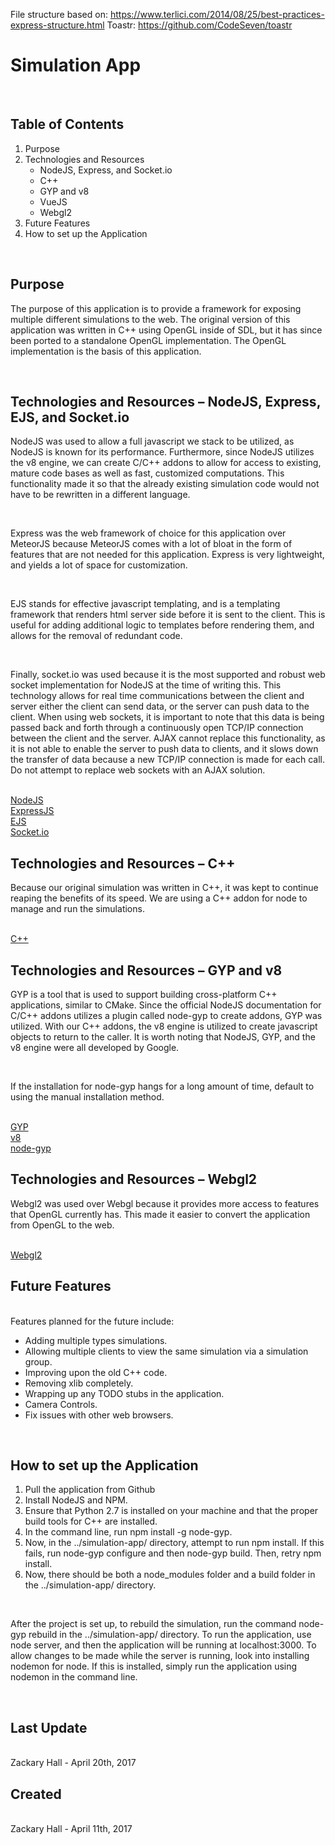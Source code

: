 File structure based on: https://www.terlici.com/2014/08/25/best-practices-express-structure.html
Toastr: https://github.com/CodeSeven/toastr


<h1>Simulation App</h1>
<br/>
<h2>Table of Contents</h2>
<ol>
    <li>Purpose</li>
    <li>
        Technologies and Resources
        <ul>
            <li>NodeJS, Express, and Socket.io</li>
            <li>C++</li>
            <li>GYP and v8</li>
            <li>VueJS</li>
            <li>Webgl2</li>
        </ul>
    </li>
    <li>Future Features</li>
    <li>How to set up the Application</li>
</ol>
<br/>
<h2>Purpose</h2>
<p>The purpose of this application is to provide a framework for exposing multiple different simulations to the web. The original version of this application was written in C++ using OpenGL inside of SDL, but it has since been ported to a standalone OpenGL implementation. The OpenGL implementation is the basis of this application.</p>
<br/>
<h2>Technologies and Resources – NodeJS, Express, EJS, and Socket.io</h2>
<p>NodeJS was used to allow a full javascript we stack to be utilized, as NodeJS is known for its performance. Furthermore, since NodeJS utilizes the v8 engine, we can create C/C++ addons to allow for access to existing, mature code bases as well as fast, customized computations. This functionality made it so that the already existing simulation code would not have to be rewritten in a different language.</p>
<br/>
<p>Express was the web framework of choice for this application over MeteorJS because MeteorJS comes with a lot of bloat in the form of features that are not needed for this application. Express is very lightweight, and yields a lot of space for customization.</p>
<br/>
<p>EJS stands for effective javascript templating, and is a templating framework that renders html server side before it is sent to the client. This is useful for adding additional logic to templates before rendering them, and allows for the removal of redundant code.</p>
<br/>
<p>Finally, socket.io was used because it is the most supported and robust web socket implementation for NodeJS at the time of writing this. This technology allows for real time communications between the client and server either the client can send data, or the server can push data to the client. When using web sockets, it is important to note that this data is being passed back and forth through a continuously open TCP/IP connection between the client and the server. AJAX cannot replace this functionality, as it is not able to enable the server to push data to clients, and it slows down the transfer of data because a new TCP/IP connection is made for each call. Do not attempt to replace web sockets with an AJAX solution.</p>
<br/>
<a href="https://nodejs.org/en/">NodeJS</a>
<br/>
<a href="https://expressjs.com/">ExpressJS</a>
<br/>
<a href="http://ejs.co/">EJS</a>
<br/>
<a href="https://socket.io/">Socket.io</a>
<br/>
<h2>Technologies and Resources – C++</h2>
<p>Because our original simulation was written in C++, it was kept to continue reaping the benefits of its speed. We are using a C++ addon for node to manage and run the simulations.</p>
<br/>
<a href="http://www.cplusplus.com/">C++</a>
<br/>
<h2>Technologies and Resources – GYP and v8</h2>
<p>GYP is a tool that is used to support building cross-platform C++ applications, similar to CMake. Since the official NodeJS documentation for C/C++ addons utilizes a plugin called node-gyp to create addons, GYP was utilized. With our C++ addons, the v8 engine is utilized to create javascript objects to return to the caller. It is worth noting that NodeJS, GYP, and the v8 engine were all developed by Google.</p>
<br/>
<p>If the installation for node-gyp hangs for a long amount of time, default to using the manual installation method.</p>
<br/>
<a href="https://gyp.gsrc.io/index.md">GYP</a>
<br/>
<a href="https://developers.google.com/v8/">v8</a>
<br/>
<a href="https://github.com/nodejs/node-gyp">node-gyp</a>
<br/>
<h2>Technologies and Resources – Webgl2</h2>
<p>Webgl2 was used over Webgl because it provides more access to features that OpenGL currently has. This made it easier to convert the application from OpenGL to the web.</p>
<br/>
<a href="https://www.khronos.org/registry/webgl/specs/latest/2.0/">Webgl2</a>
<br/>
<h2>Future Features</h2>
<br/>
Features planned for the future include:
<ul>
    <li>Adding multiple types simulations.</li>
    <li>Allowing multiple clients to view the same simulation via a simulation group.</li>
    <li>Improving upon the old C++ code.</li>
    <li>Removing xlib completely.</li>
    <li>Wrapping up any TODO stubs in the application.</li>
    <li>Camera Controls.</li>
    <li>Fix issues with other web browsers.</li>
</ul>
<br/>
<h2>How to set up the Application</h2>
<ol>
    <li>Pull the application from Github</li>
    <li>Install NodeJS and NPM.</li>
    <li>Ensure that Python 2.7 is installed on your machine and that the proper build tools for C++ are installed.</li>
    <li>In the command line, run npm install -g node-gyp.</li>
    <li>Now, in the ../simulation-app/ directory, attempt to run npm install. If this fails, run node-gyp configure and then node-gyp build. Then, retry npm install.</li>
    <li>Now, there should be both a node_modules folder and a build folder in the ../simulation-app/ directory.</li>
</ol>
<br/>
<p>After the project is set up, to rebuild the simulation, run the command node-gyp rebuild in the ../simulation-app/ directory. To run the application, use node server, and then the application will be running at localhost:3000. To allow changes to be made while the server is running, look into installing nodemon for node. If this is installed, simply run the application using nodemon in the command line.</p>
<br/>
<h2>Last Update</h2>
<br/>
Zackary Hall - April 20th, 2017
<br/>
<h2>Created</h2>
<br/>
Zackary Hall - April 11th, 2017
<br/>